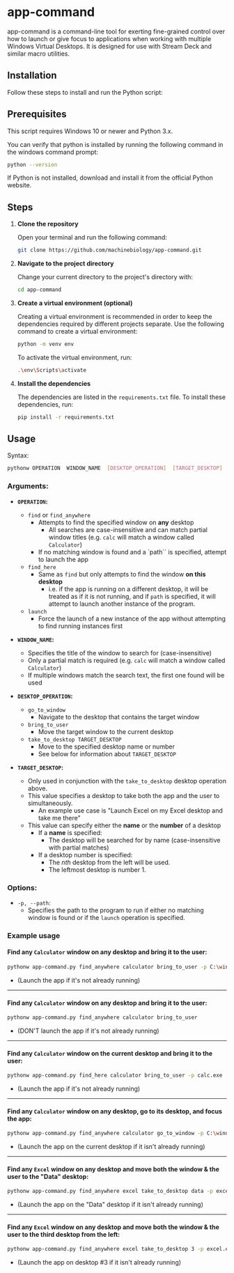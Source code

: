# app-command

app-command is a command-line tool for exerting fine-grained control over how to launch or give focus to applications when working with multiple Windows Virtual Desktops. It is designed for use with Stream Deck and similar macro utilities.

## Installation


Follow these steps to install and run the Python script:

## Prerequisites

This script requires Windows 10 or newer and Python 3.x.

You can verify that python is installed by running the following command in the windows command prompt:

```bash
python --version
```

If Python is not installed, download and install it from the official Python website.

## Steps

1. **Clone the repository**

    Open your terminal and run the following command:

    ```bash
    git clone https://github.com/machinebiology/app-command.git
    ```

2. **Navigate to the project directory**

    Change your current directory to the project's directory with:

    ```bash
    cd app-command
    ```

3. **Create a virtual environment (optional)**

    Creating a virtual environment is recommended in order to keep the dependencies required by different projects separate. Use the following command to create a virtual environment:

    ```bash
    python -m venv env
    ```

    To activate the virtual environment, run:

    ```bash
    .\env\Scripts\activate
    ```

4. **Install the dependencies**

   The dependencies are listed in the `requirements.txt` file. To install these dependencies, run:

   ```bash
   pip install -r requirements.txt
   ```

## Usage

Syntax:

```bash
pythonw OPERATION  WINDOW_NAME  [DESKTOP_OPERATION]  [TARGET_DESKTOP]  [-p PATH]
```

### Arguments:
- **`OPERATION`:**
    - `find` or `find_anywhere`
        - Attempts to find the specified window on **any** desktop
            - All searches are case-insensitive and can match partial window titles (e.g. `calc` will match a window called `Calculator`)
        - If no matching window is found and a `path`` is specified, attempt to launch the app
    - `find_here`
        - Same as `find` but only attempts to find the window **on this desktop**
            - i.e. if the app is running on a different desktop, it will be treated as if it is not running, and if `path` is specified, it will attempt to launch another instance of the program.
    - `launch`
        - Force the launch of a new instance of the app without attempting to find running instances first

- **`WINDOW_NAME`:**
    - Specifies the title of the window to search for (case-insensitive)
    - Only a partial match is required (e.g. `calc` will match a window called `Calculator`)
    - If multiple windows match the search text, the first one found will be used

- **`DESKTOP_OPERATION`:**
    - `go_to_window`
        - Navigate to the desktop that contains the target window
    - `bring_to_user`
        - Move the target window to the current desktop
    - `take_to_desktop TARGET_DESKTOP`
        - Move to the specified desktop name or number
        - See below for information about `TARGET_DESKTOP`
    
- **`TARGET_DESKTOP`:**
    - Only used in conjunction with the `take_to_desktop` desktop operation above.
    - This value specifies a desktop to take both the app and the user to simultaneously.
        - An example use case is "Launch Excel on my Excel desktop and take me there"
    - This value can specify either the **name** or the **number** of a desktop
        - If a **name** is specified:
            - The desktop will be searched for by name (case-insensitive with partial matches)
        - If a desktop number is specified:
            - The *nth* desktop from the left will be used.
            - The leftmost desktop is number 1.
### Options:
- `-p, --path`:
    - Specifies the path to the program to run if either no matching window is found or if the `launch` operation is specified.

### Example usage

#### Find any `Calculator` window on any desktop and bring it to the user:

```bash
pythonw app-command.py find_anywhere calculator bring_to_user -p C:\windows\system32\calc.exe
```

- (Launch the app if it's not already running)

---

#### Find any `Calculator` window on any desktop and bring it to the user:

```bash
pythonw app-command.py find_anywhere calculator bring_to_user
```

- (DON'T launch the app if it's not already running)

---

#### Find any `Calculator` window on the current desktop and bring it to the user:

```bash
pythonw app-command.py find_here calculator bring_to_user -p calc.exe
```

- (Launch the app if it's not already running)

---

#### Find any `Calculator` window on any desktop, go to its desktop, and focus the app:

```bash
pythonw app-command.py find_anywhere calculator go_to_window -p C:\windows\system32\calc.exe
```

- (Launch the app on the current desktop if it isn't already running)

---

#### Find any `Excel` window on any desktop and move both the window & the user to the "Data" desktop:

```bash
pythonw app-command.py find_anywhere excel take_to_desktop data -p excel.exe
```

- (Launch the app on the "Data" desktop if it isn't already running)

---

#### Find any `Excel` window on any desktop and move both the window & the user to the third desktop from the left:

```bash
pythonw app-command.py find_anywhere excel take_to_desktop 3 -p excel.exe
```

- (Launch the app on desktop #3 if it isn't already running)